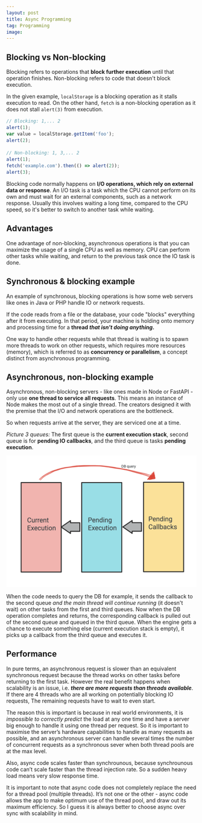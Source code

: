 ```yaml
---
layout: post
title: Async Programming
tag: Programming
image:
---
```


## **Blocking vs Non-blocking**

Blocking refers to operations that **block further execution** until that operation finishes. Non-blocking refers to code that doesn't block execution. 

In the given example, `localStorage` is a blocking operation as it stalls execution to read. On the other hand, `fetch` is a non-blocking operation as it does not stall `alert(3)` from execution.

```js
// Blocking: 1,... 2
alert(1);
var value = localStorage.getItem('foo');
alert(2);

// Non-blocking: 1, 3,... 2
alert(1);
fetch('example.com').then(() => alert(2));
alert(3);
```

Blocking code normally happens on **I/O operations, which rely on external data or response**. An I/O task is a task which the CPU cannot perform on its own and must wait for an external components, such as a network response. Usually this involves waiting a long time, compared to the CPU speed, so it's better to switch to another task while waiting.

## **Advantages**

One advantage of non-blocking, asynchronous operations is that you can maximize the usage of a single CPU as well as memory. CPU can perform other tasks while waiting, and return to the previous task once the IO task is done.

## Synchronous & blocking example

An example of synchronous, blocking operations is how some web servers like ones in Java or PHP handle IO or network requests. 

If the code reads from a file or the database, your code "blocks" everything after it from executing. In that period, your machine is holding onto memory and processing time for a **thread *that isn't doing anything*.**

One way to handle other requests while that thread is waiting is to spawn more threads to work on other requests, which requires more resources (memory), which is referred to as **concurrency or parallelism**, a concept distinct from asynchronous programming.

## Asynchronous, non-blocking example

Asynchronous, non-blocking servers - like ones made in Node or FastAPI - only use **one thread to service all requests**. This means an instance of Node makes the most out of a single thread. The creators designed it with the premise that the I/O and network operations are the bottleneck.

So when requests arrive at the server, they are serviced one at a time. 

*Picture 3 queues:* The first queue is the **current execution stack**, second queue is for **pending IO callbacks**, and the third queue is tasks **pending execution**. 

<img src="/assets/images/async-queues.png" alt="drawing" width="auto"/>

When the code needs to query the DB for example, it sends the callback to the second queue *and the main thread will continue running* (it doesn't wait) on other tasks from the first and third queues. Now when the DB operation completes and returns, the corresponding callback is pulled out of the second queue and queued in the third queue. When the engine gets a chance to execute something else (current execution stack is empty), it picks up a callback from the third queue and executes it.

## Performance

In pure terms, an asynchronous request is slower than an equivalent synchronous request because the thread works on other tasks before returning to the first task. However the real benefit happens when scalability is an issue, i.e. ***there are more requests than threads available***. If there are 4 threads who are all working on potentially blocking IO requests, The remaining requests have to wait to even start.

The reason this is important is because in real world environments, it is *impossible to correctly predict* the load at any one time and have a server big enough to handle it using one thread per request. So it is important to maximise the server’s hardware capabilities to handle as many requests as possible, and an asynchronous server can handle several times the number of concurrent requests as a synchronous sever when both thread pools are at the max level.

Also, async code scales faster than synchrounous, because synchrounous code can’t scale faster than the thread injection rate. So a sudden heavy load means very slow response time.

It is important to note that async code does not completely replace the need for a thread pool (multiple threads). It’s not one or the other - async code allows the app to make optimum use of the thread pool, and draw out its maximum efficiency. So I guess it is always better to choose async over sync with scalability in mind.